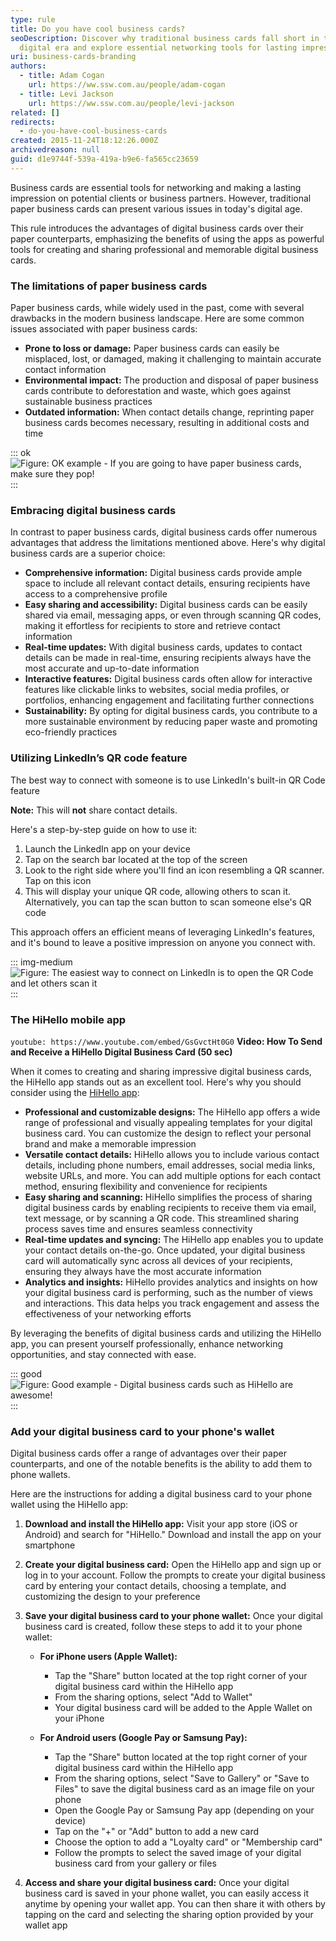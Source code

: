```yaml
---
type: rule
title: Do you have cool business cards?
seoDescription: Discover why traditional business cards fall short in the
  digital era and explore essential networking tools for lasting impressions.
uri: business-cards-branding
authors:
  - title: Adam Cogan
    url: https://ww.ssw.com.au/people/adam-cogan
  - title: Levi Jackson
    url: https://ww.ssw.com.au/people/levi-jackson
related: []
redirects:
  - do-you-have-cool-business-cards
created: 2015-11-24T18:12:26.000Z
archivedreason: null
guid: d1e9744f-539a-419a-b9e6-fa565cc23659
---
```


Business cards are essential tools for networking and making a lasting impression on potential clients or business partners. However, traditional paper business cards can present various issues in today's digital age.

<!--endintro-->

This rule introduces the advantages of digital business cards over their paper counterparts, emphasizing the benefits of using the apps as powerful tools for creating and sharing professional and memorable digital business cards.

### The limitations of paper business cards

Paper business cards, while widely used in the past, come with several drawbacks in the modern business landscape. Here are some common issues associated with paper business cards:

* **Prone to loss or damage:** Paper business cards can easily be misplaced, lost, or damaged, making it challenging to maintain accurate contact information
* **Environmental impact:** The production and disposal of paper business cards contribute to deforestation and waste, which goes against sustainable business practices
* **Outdated information:** When contact details change, reprinting paper business cards becomes necessary, resulting in additional costs and time

::: ok
![Figure: OK example - If you are going to have paper business cards, make sure they pop!](ssw-businesscards.png)
:::

### Embracing digital business cards

In contrast to paper business cards, digital business cards offer numerous advantages that address the limitations mentioned above. Here's why digital business cards are a superior choice:

* **Comprehensive information:** Digital business cards provide ample space to include all relevant contact details, ensuring recipients have access to a comprehensive profile
* **Easy sharing and accessibility:** Digital business cards can be easily shared via email, messaging apps, or even through scanning QR codes, making it effortless for recipients to store and retrieve contact information
* **Real-time updates:** With digital business cards, updates to contact details can be made in real-time, ensuring recipients always have the most accurate and up-to-date information
* **Interactive features:** Digital business cards often allow for interactive features like clickable links to websites, social media profiles, or portfolios, enhancing engagement and facilitating further connections
* **Sustainability:** By opting for digital business cards, you contribute to a more sustainable environment by reducing paper waste and promoting eco-friendly practices

### Utilizing LinkedIn’s QR code feature

The best way to connect with someone is to use LinkedIn's built-in QR Code feature

**Note:** This will **not** share contact details.

Here's a step-by-step guide on how to use it:

1. Launch the LinkedIn app on your device
2. Tap on the search bar located at the top of the screen
3. Look to the right side where you'll find an icon resembling a QR scanner. Tap on this icon
4. This will display your unique QR code, allowing others to scan it. Alternatively, you can tap the scan button to scan someone else's QR code

This approach offers an efficient means of leveraging LinkedIn's features, and it's bound to leave a positive impression on anyone you connect with.

::: img-medium
![Figure: The easiest way to connect on LinkedIn is to open the QR Code and let others scan it](linkedin-qr-code.png)
:::

### The HiHello mobile app

`youtube: https://www.youtube.com/embed/GsGvctHt0G0`
**Video: How To Send and Receive a HiHello Digital Business Card (50 sec)**

When it comes to creating and sharing impressive digital business cards, the HiHello app stands out as an excellent tool. Here's why you should consider using the [HiHello app](https://www.hihello.me):

* **Professional and customizable designs:** The HiHello app offers a wide range of professional and visually appealing templates for your digital business card. You can customize the design to reflect your personal brand and make a memorable impression
* **Versatile contact details:** HiHello allows you to include various contact details, including phone numbers, email addresses, social media links, website URLs, and more. You can add multiple options for each contact method, ensuring flexibility and convenience for recipients
* **Easy sharing and scanning:** HiHello simplifies the process of sharing digital business cards by enabling recipients to receive them via email, text message, or by scanning a QR code. This streamlined sharing process saves time and ensures seamless connectivity
* **Real-time updates and syncing:** The HiHello app enables you to update your contact details on-the-go. Once updated, your digital business card will automatically sync across all devices of your recipients, ensuring they always have the most accurate information
* **Analytics and insights:** HiHello provides analytics and insights on how your digital business card is performing, such as the number of views and interactions. This data helps you track engagement and assess the effectiveness of your networking efforts

By leveraging the benefits of digital business cards and utilizing the HiHello app, you can present yourself professionally, enhance networking opportunities, and stay connected with ease.

::: good
![Figure: Good example - Digital business cards such as HiHello are awesome!](dsdsvcsd.png)
:::

### Add your digital business card to your phone's wallet

Digital business cards offer a range of advantages over their paper counterparts, and one of the notable benefits is the ability to add them to phone wallets.

Here are the instructions for adding a digital business card to your phone wallet using the HiHello app:

1. **Download and install the HiHello app:** Visit your app store (iOS or Android) and search for "HiHello." Download and install the app on your smartphone
2. **Create your digital business card:** Open the HiHello app and sign up or log in to your account. Follow the prompts to create your digital business card by entering your contact details, choosing a template, and customizing the design to your preference
3. **Save your digital business card to your phone wallet:** Once your digital business card is created, follow these steps to add it to your phone wallet:

   * **For iPhone users (Apple Wallet):**

     * Tap the "Share" button located at the top right corner of your digital business card within the HiHello app
     * From the sharing options, select "Add to Wallet"
     * Your digital business card will be added to the Apple Wallet on your iPhone

   * **For Android users (Google Pay or Samsung Pay):**

     * Tap the "Share" button located at the top right corner of your digital business card within the HiHello app
     * From the sharing options, select "Save to Gallery" or "Save to Files" to save the digital business card as an image file on your phone
     * Open the Google Pay or Samsung Pay app (depending on your device)
     * Tap on the "+" or "Add" button to add a new card
     * Choose the option to add a "Loyalty card" or "Membership card"
     * Follow the prompts to select the saved image of your digital business card from your gallery or files

4. **Access and share your digital business card:** Once your digital business card is saved in your phone wallet, you can easily access it anytime by opening your wallet app. You can then share it with others by tapping on the card and selecting the sharing option provided by your wallet app
